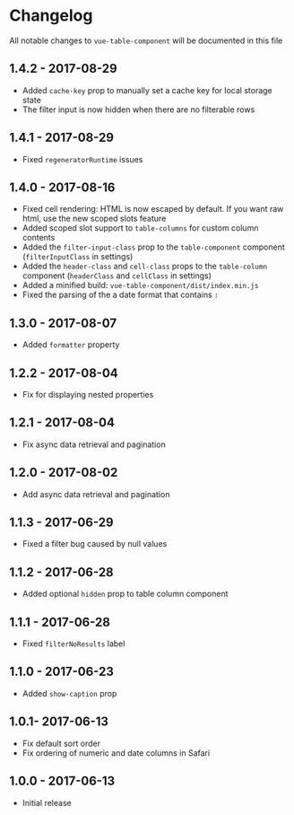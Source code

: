 # Changelog

All notable changes to `vue-table-component` will be documented in this file

## 1.4.2 - 2017-08-29
- Added `cache-key` prop to manually set a cache key for local storage state
- The filter input is now hidden when there are no filterable rows

## 1.4.1 - 2017-08-29
- Fixed `regeneratorRuntime` issues

## 1.4.0 - 2017-08-16
- Fixed cell rendering: HTML is now escaped by default. If you want raw html, use the new scoped slots feature
- Added scoped slot support to `table-columns` for custom column contents
- Added the `filter-input-class` prop to the `table-component` component (`filterInputClass` in settings)
- Added the `header-class` and `cell-class` props to the `table-column` component (`headerClass` and `cellClass` in settings)
- Added a minified build: `vue-table-component/dist/index.min.js`
- Fixed the parsing of the a date format that contains `:`

## 1.3.0 - 2017-08-07
- Added `formatter` property

## 1.2.2 - 2017-08-04
- Fix for displaying nested properties

## 1.2.1 - 2017-08-04
- Fix async data retrieval and pagination

## 1.2.0 - 2017-08-02
- Add async data retrieval and pagination

## 1.1.3 - 2017-06-29
- Fixed a filter bug caused by null values

## 1.1.2 - 2017-06-28
- Added optional `hidden` prop to table column component

## 1.1.1 - 2017-06-28
- Fixed `filterNoResults` label

## 1.1.0 - 2017-06-23
- Added `show-caption` prop

## 1.0.1- 2017-06-13
- Fix default sort order
- Fix ordering of numeric and date columns in Safari

## 1.0.0 - 2017-06-13
- Initial release
